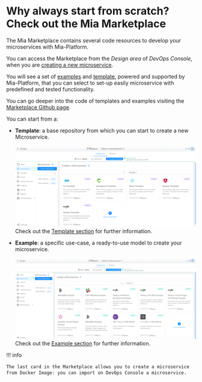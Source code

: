 # Why always start from scratch? Check out the Mia Marketplace

The Mia Marketplace contains several code resources to develop your microservices with Mia-Platform.

You can access the Marketplace from the *Design area* of *DevOps Console*, when you are [creating a new microservice](/../development_suite/api-console/api-design/plugin_baas_4/).

You will see a set of [examples](./examples/overview-examples.md) and [template](./templates/overview-templates.md), powered and supported by Mia-Platform, that you can select to set-up easily microservice with predefined and tested functionality.

You can go deeper into the code of templates and examples visiting the [Marketplace Github page](https://github.com/mia-platform-marketplace).

You can start from a:

* **Template**: a base repository from which you can start to create a new Microservice.   
<br>![new-templates](./img/new-templates.png)
Check out the [Template section](./templates/overview-templates.md) for further information.

* **Example**: a specific use-case, a ready-to-use model to create your microservice.     
<br>![new-examples](img/new-examples.png)
Check out the [Example section](./examples/overview-examples.md) for further information.

!!! info

    The last card in the Marketplace allows you to create a microservice from Docker Image: you can import on DevOps Console a microservice.
